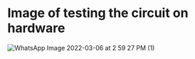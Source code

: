 # Image of testing the circuit on hardware
![WhatsApp Image 2022-03-06 at 2 59 27 PM (1)](https://user-images.githubusercontent.com/93757351/157011787-19f734cd-3bd5-43ff-955a-6d2f285d0a9c.jpeg)
